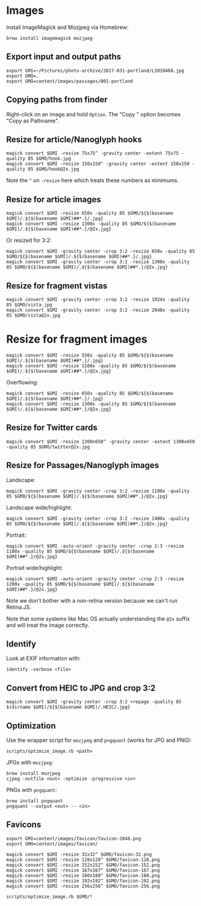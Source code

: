 # Images

Install ImageMagick and Mozjpeg via Homebrew:

    brew install imagemagick mozjpeg

## Export input and output paths

    export GMI=~/Pictures/photo-archive/2017-031-portland/L1010468.jpg
    export GMO=.
    export GMO=content/images/passages/001-portland

## Copying paths from finder

Right-click on an image and hold `Option`. The "Copy
<file>" option becomes "Copy <file> as Pathname".

## Resize for article/Nanoglyph hooks

    magick convert $GMI -resize 75x75^ -gravity center -extent 75x75 -quality 85 $GMO/hook.jpg
    magick convert $GMI -resize 150x150^ -gravity center -extent 150x150 -quality 85 $GMO/hook@2x.jpg

Note the `^` on `-resize` here which treats these numbers
as minimums.

## Resize for article images

    magick convert $GMI -resize 650x -quality 85 $GMO/${$(basename $GMI)/.${$(basename $GMI)##*.}/.jpg}
    magick convert $GMI -resize 1300x -quality 85 $GMO/${$(basename $GMI)/.${$(basename $GMI)##*.}/@2x.jpg}

Or resized for 3:2:

    magick convert $GMI -gravity center -crop 3:2 -resize 650x -quality 85 $GMO/${$(basename $GMI)/.${$(basename $GMI)##*.}/.jpg}
    magick convert $GMI -gravity center -crop 3:2 -resize 1300x -quality 85 $GMO/${$(basename $GMI)/.${$(basename $GMI)##*.}/@2x.jpg}

## Resize for fragment vistas

    magick convert $GMI -gravity center -crop 3:2 -resize 1024x -quality 85 $GMO/vista.jpg
    magick convert $GMI -gravity center -crop 3:2 -resize 2048x -quality 85 $GMO/vista@2x.jpg

# Resize for fragment images

    magick convert $GMI -resize 550x -quality 85 $GMO/${$(basename $GMI)/.${$(basename $GMI)##*.}/.jpg}
    magick convert $GMI -resize 1100x -quality 85 $GMO/${$(basename $GMI)/.${$(basename $GMI)##*.}/@2x.jpg}

Overflowing:

    magick convert $GMI -resize 650x -quality 85 $GMO/${$(basename $GMI)/.${$(basename $GMI)##*.}/.jpg}
    magick convert $GMI -resize 1300x -quality 85 $GMO/${$(basename $GMI)/.${$(basename $GMI)##*.}/@2x.jpg}

## Resize for Twitter cards

    magick convert $GMI -resize 1300x650^ -gravity center -extent 1300x650 -quality 85 $GMO/twitter@2x.jpg

## Resize for Passages/Nanoglyph images

Landscape:

    magick convert $GMI -gravity center -crop 3:2 -resize 1100x -quality 85 $GMO/${$(basename $GMI)/.${$(basename $GMI)##*.}/@2x.jpg}

Landscape wide/highlight:

    magick convert $GMI -gravity center -crop 3:2 -resize 1400x -quality 85 $GMO/${$(basename $GMI)/.${$(basename $GMI)##*.}/@2x.jpg}

Portrait:

    magick convert $GMI -auto-orient -gravity center -crop 2:3 -resize 1100x -quality 85 $GMO/${$(basename $GMI)/.${$(basename $GMI)##*.}/@2x.jpg}

Portrait wide/highlight:

    magick convert $GMI -auto-orient -gravity center -crop 2:3 -resize 1200x -quality 85 $GMO/${$(basename $GMI)/.${$(basename $GMI)##*.}/@2x.jpg}

Note we don't bother with a non-retina version because we
can't run Retina.JS.

Note that some systems like Mac OS actually understanding
the `@2x` suffix and will treat the image correctly.

## Identify

Look at EXIF information with:

    identify -verbose <file>

## Convert from HEIC to JPG and crop 3:2

    magick convert $GMI -gravity center -crop 3:2 +repage -quality 85 $(dirname $GMI)/${$(basename $GMI)/.HEIC/.jpg}

## Optimization

Use the wrapper script for `mozjpeg` and `pngquant` (works for JPG and PNG):

    scripts/optimize_image.rb <path>

JPGs with `mozjpeg`:

    brew install mozjpeg
    cjpeg -outfile <out> -optimize -progressive <in>

PNGs with `pngquant`:

    brew install pngquant
    pngquant --output <out> -- <in>

## Favicons

    export GMI=content/images/favicon/favicon-2048.png
    export GMO=content/images/favicon/

    magick convert $GMI -resize 32x32^ $GMO/favicon-32.png
    magick convert $GMI -resize 128x128^ $GMO/favicon-128.png
    magick convert $GMI -resize 152x152^ $GMO/favicon-152.png
    magick convert $GMI -resize 167x167^ $GMO/favicon-167.png
    magick convert $GMI -resize 180x180^ $GMO/favicon-180.png
    magick convert $GMI -resize 192x192^ $GMO/favicon-192.png
    magick convert $GMI -resize 256x256^ $GMO/favicon-256.png

    scripts/optimize_image.rb $GMO/*
